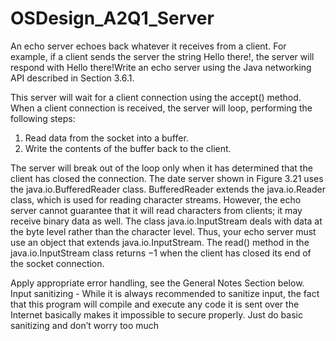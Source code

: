 # OSDesign_A2Q1_Server
An echo server echoes back whatever it receives from a client. For example, if a client sends the server the string Hello there!,
the server will respond with Hello there!Write an echo server using the Java networking API described in Section 3.6.1.

This server will wait for a client connection using the accept() method. When a client connection is received, the server will loop,
performing the following steps:

1. Read data from the socket into a buffer.
2. Write the contents of the buffer back to the client.

The server will break out of the loop only when it has determined that the client has closed the connection. 
The date server shown in Figure 3.21 uses the java.io.BufferedReader class. BufferedReader extends the java.io.Reader class, 
which is used for reading character streams. However, the echo server cannot guarantee that it will read characters from clients;
it may receive binary data as well. The class java.io.InputStream deals with data at the byte level rather than the character level. 
Thus, your echo server must use an object that extends java.io.InputStream. The read() method in the java.io.InputStream class
returns −1 when the client has closed its end of the socket connection.

Apply appropriate error handling, see the General Notes Section below. Input sanitizing - While it is always recommended
to sanitize input, the fact that this program will compile and execute any code it is sent over the Internet basically makes
it impossible to secure properly. Just do basic sanitizing and don’t worry too much

